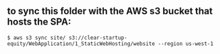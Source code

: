 

## to sync this folder with the AWS s3 bucket that hosts the SPA:

    $ aws s3 sync site/ s3://clear-startup-equity/WebApplication/1_StaticWebHosting/website --region us-west-1
